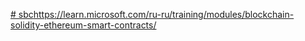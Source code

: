 [# sbc](https://learn.microsoft.com/ru-ru/training/modules/blockchain-solidity-ethereum-smart-contracts/)https://learn.microsoft.com/ru-ru/training/modules/blockchain-solidity-ethereum-smart-contracts/
